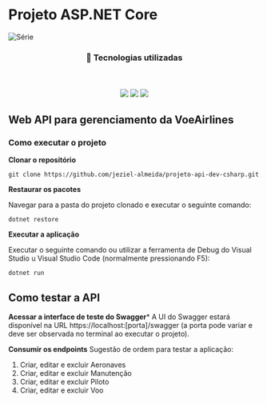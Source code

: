 # Projeto ASP.NET Core

![Série](https://img.shields.io/badge/Jeziel%20Almeida-WebAPI-blue)

<h3 align="center">
🚀 Tecnologias utilizadas
<p>&nbsp;</p>
<img src="https://img.shields.io/badge/ASP.NET Core-blue.svg?style=for-the-badge&logo=dotnet&logoColor=white"/>
<img src="https://img.shields.io/badge/Swagger-%23323330.svg?style=for-the-badge&logo=swagger&logoColor=%23F7DF1E">
<img src="https://img.shields.io/badge/git-%23F05033.svg?style=for-the-badge&logo=git&logoColor=white"/>

##  Web API para gerenciamento da VoeAirlines

### Como executar o projeto

**Clonar o repositório**
```
git clone https://github.com/jeziel-almeida/projeto-api-dev-csharp.git
```

**Restaurar os pacotes**

Navegar para a pasta do projeto clonado e executar o seguinte comando:

```
dotnet restore
```

**Executar a aplicação**

Executar o seguinte comando ou utilizar a ferramenta de Debug do Visual Studio u Visual Studio Code (normalmente pressionando F5):
```
dotnet run
```

## Como testar a API

**Acessar a interface de teste do Swagger***
A UI do Swagger estará disponível na URL https://localhost:[porta]/swagger (a porta pode variar e deve ser observada no terminal ao executar o projeto).

**Consumir os endpoints**
Sugestão de ordem para testar a aplicação:

1) Criar, editar e excluir Aeronaves
2) Criar, editar e excluir Manutenção
3) Criar, editar e excluir Piloto
4) Criar, editar e excluir Voo
